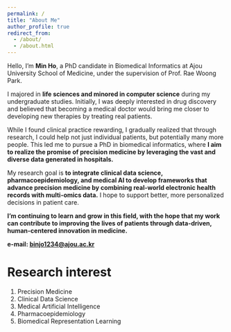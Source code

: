 ```yaml
---
permalink: /
title: "About Me"
author_profile: true
redirect_from: 
  - /about/
  - /about.html
---
```

Hello, I’m **Min Ho**, a PhD candidate in Biomedical Informatics at Ajou University School of Medicine, under the supervision of Prof. Rae Woong Park.

I majored in **life sciences and minored in computer science** during my undergraduate studies. Initially, I was deeply interested in drug discovery and believed that becoming a medical doctor would bring me closer to developing new therapies by treating real patients.

While I found clinical practice rewarding, I gradually realized that through research, I could help not just individual patients, but potentially many more people. This led me to pursue a PhD in biomedical informatics, where **I aim to realize the promise of precision medicine by leveraging the vast and diverse data generated in hospitals.**

My research goal is **to integrate clinical data science, pharmacoepidemiology, and medical AI to develop frameworks that advance precision medicine by combining real-world electronic health records with multi-omics data.** I hope to support better, more personalized decisions in patient care.

**I’m continuing to learn and grow in this field, with the hope that my work can contribute to improving the lives of patients through data-driven, human-centered innovation in medicine.**

**e-mail: binjo1234@ajou.ac.kr**

Research interest
======
1. Precision Medicine
2. Clinical Data Science
3. Medical Artificial Intelligence
4. Pharmacoepidemiology
5. Biomedical Representation Learning


